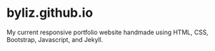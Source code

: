 # byliz.github.io
My current responsive portfolio website handmade using HTML, CSS, Bootstrap, Javascript, and Jekyll.
